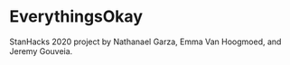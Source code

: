 # EverythingsOkay
StanHacks 2020 project by Nathanael Garza, Emma Van Hoogmoed, and Jeremy Gouveia.
